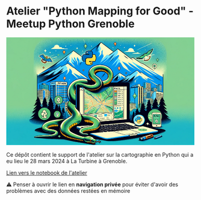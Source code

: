 # Atelier "Python Mapping for Good" - Meetup Python Grenoble

<a href="https://meetup-python-grenoble.github.io/" target="_blank"><img src="content/logo.png" width=500px/></a>

Ce dépôt contient le support de l'atelier sur la cartographie en Python qui a eu lieu le 28 mars 2024 à La Turbine à Grenoble.


<a href="https://github.com/Pierre-Loic/meetup_carto/notebooks/index.html?path=Atelier_cartographie.ipynb" target="_blank">Lien vers le notebook de l'atelier</a>

⚠️ Penser à ouvrir le lien en **navigation privée** pour éviter d'avoir des problèmes avec des données restées en mémoire